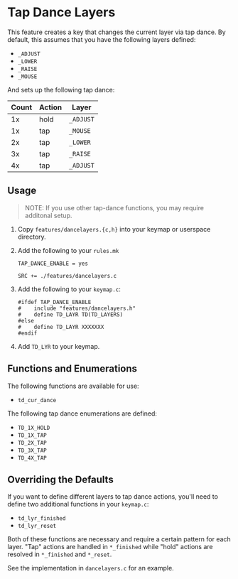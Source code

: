 # Tap Dance Layers

This feature creates a key that changes the current layer via tap dance. By
default, this assumes that you have the following layers defined:

- `_ADJUST`
- `_LOWER`
- `_RAISE`
- `_MOUSE`

And sets up the following tap dance:

| Count | Action | Layer     |
| ----- | ------ | --------- |
| 1x    | hold   | `_ADJUST` |
| 1x    | tap    | `_MOUSE`  |
| 2x    | tap    | `_LOWER`  |
| 3x    | tap    | `_RAISE`  |
| 4x    | tap    | `_ADJUST` |

## Usage

> NOTE: If you use other tap-dance functions, you may require additonal setup.

1. Copy `features/dancelayers.{c,h}` into your keymap or userspace directory.
2. Add the following to your `rules.mk`

   ```
   TAP_DANCE_ENABLE = yes

   SRC += ./features/dancelayers.c
   ```

3. Add the following to your `keymap.c`:

   ```
   #ifdef TAP_DANCE_ENABLE
   #    include "features/dancelayers.h"
   #    define TD_LAYR TD(TD_LAYERS)
   #else
   #    define TD_LAYR XXXXXXX
   #endif
   ```

4. Add `TD_LYR` to your keymap.

## Functions and Enumerations

The following functions are available for use:

- `td_cur_dance`

The following tap dance enumerations are defined:

- `TD_1X_HOLD`
- `TD_1X_TAP`
- `TD_2X_TAP`
- `TD_3X_TAP`
- `TD_4X_TAP`

## Overriding the Defaults

If you want to define different layers to tap dance actions, you'll need to
define two additional functions in your `keymap.c`:

- `td_lyr_finished`
- `td_lyr_reset`

Both of these functions are necessary and require a certain pattern for each
layer. "Tap" actions are handled in `*_finished` while "hold" actions are
resolved in `*_finished` and `*_reset`.

See the implementation in `dancelayers.c` for an example.
